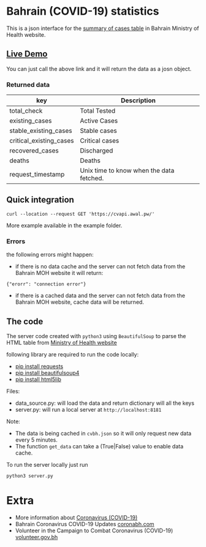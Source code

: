 # Bahrain (COVID-19) statistics

This is a json interface for the [summary of cases table](https://www.moh.gov.bh/COVID19) in Bahrain Ministry of Health website.

## [Live Demo](https://cvapi.awal.pw/)

You can just call the above link and it will return the data as a josn object.

### Returned data
| key | Description |
| ------ | ------ |
| total_check | Total Tested |
| existing_cases | Active Cases |
| stable_existing_cases | Stable cases  |
| critical_existing_cases |Critical cases |
| recovered_cases | Discharged |
| deaths | Deaths |
|request_timestamp | Unix time to know when the data fetched.|


## Quick integration
```
curl --location --request GET 'https://cvapi.awal.pw/'
```
More example available in the example folder.

### Errors
the following errors might happen:
- if there is no data cache and the server can not fetch data from the Bahrain MOH website it will return:
```
{"erorr": "connection error"}
```
- if there is a cached data and the server can not fetch data from the Bahrain MOH website, cache data will be returned.

## The code
The server code created with `python3` using `BeautifulSoup` to parse the HTML table from [Ministry of Health website](https://www.moh.gov.bh/COVID19)

following library are required to run the code locally:
- [pip install requests](https://pypi.org/project/requests/)
- [pip install beautifulsoup4](https://pypi.org/project/beautifulsoup4/)
- [pip install html5lib](https://pypi.org/project/html5lib/)

Files:
- data_source.py: will load the data and return dictionary will all the keys
- server.py: will run a local server at `http://localhost:8181` 

Note:
- The data is being cached in `cvbh.json` so it will only request new data every 5 minutes.
- The function `get_data` can take a (True|False) value to enable data cache.

To run the server locally just run 
```bash
python3 server.py
```

# Extra

- More information about [Coronavirus (COVID-19)](https://www.flattenthecurve.com/)
- Bahrain Coronavirus COVID-19 Updates [coronabh.com](https://coronabh.com/)
- Volunteer in the Campaign to Combat Coronavirus (COVID-19) [volunteer.gov.bh](http://volunteer.gov.bh)

